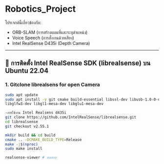 # Robotics_Project

โปรเจกต์นี้เกี่ยวข้องกับ:
- ORB-SLAM (การสร้างแผนที่และระบุตำแหน่ง)
- Voice Speech (การสั่งงานด้วยเสียง)
- Intel RealSense D435i (Depth Camera)

---

## 🔹 การติดตั้ง Intel RealSense SDK (librealsense) บน Ubuntu 22.04

### 1. Gitclone librealsens for open Camera
```bash
sudo apt update
sudo apt install -y git cmake build-essential libssl-dev libusb-1.0-0-dev pkg-config \
libglfw3-dev libgl1-mesa-dev libglu1-mesa-dev

-การใช้งาน Intel Realsens d435i
git clone https://github.com/IntelRealSense/librealsense.git
cd librealsense
git checkout v2.55.1

mkdir build && cd build
cmake .. -DCMAKE_BUILD_TYPE=Release
make -j$(nproc)
sudo make install

realsense-viewer # ทดสอบ
